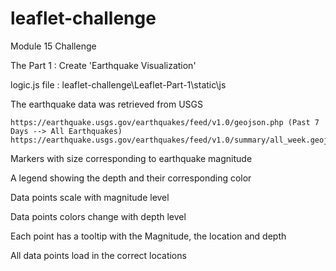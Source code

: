 # leaflet-challenge
Module 15 Challenge

The Part 1 : Create 'Earthquake Visualization' 

logic.js file : leaflet-challenge\Leaflet-Part-1\static\js

The earthquake data was retrieved from USGS 

	https://earthquake.usgs.gov/earthquakes/feed/v1.0/geojson.php (Past 7 Days --> All Earthquakes)
	https://earthquake.usgs.gov/earthquakes/feed/v1.0/summary/all_week.geojson

Markers with size corresponding to earthquake magnitude

A legend showing the depth and their corresponding color

Data points scale with magnitude level 

Data points colors change with depth level 

Each point has a tooltip with the Magnitude, the location and depth 

All data points load in the correct locations 
